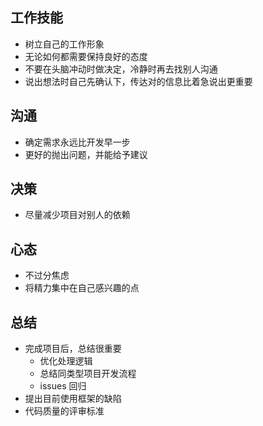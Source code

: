 <!--
 * @Author: your name
 * @Date: 2020-03-03 17:03:31
 * @LastEditTime: 2020-03-26 10:17:40
 * @LastEditors: Please set LastEditors
 * @Description: In User Settings Edit
 * @FilePath: \vue-note\dev.md
 -->

## 工作技能

- 树立自己的工作形象
- 无论如何都需要保持良好的态度
- 不要在头脑冲动时做决定，冷静时再去找别人沟通
- 说出想法时自己先确认下，传达对的信息比着急说出更重要

## 沟通

- 确定需求永远比开发早一步
- 更好的抛出问题，并能给予建议

## 决策

- 尽量减少项目对别人的依赖

## 心态

- 不过分焦虑
- 将精力集中在自己感兴趣的点

## 总结

- 完成项目后，总结很重要
  - 优化处理逻辑
  - 总结同类型项目开发流程
  - issues 回归
- 提出目前使用框架的缺陷
- 代码质量的评审标准
